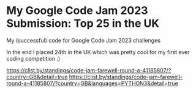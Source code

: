 # My Google Code Jam 2023 Submission: Top 25 in the UK
My (successful) code for Google Code Jam 2023 challenges

In the end I placed 24th in the UK which was pretty cool for my first ever coding competition :)

https://clist.by/standings/code-jam-farewell-round-a-41185807/?country=GB&detail=true
https://clist.by/standings/code-jam-farewell-round-a-41185807/?country=GB&languages=PYTHON3&detail=true
